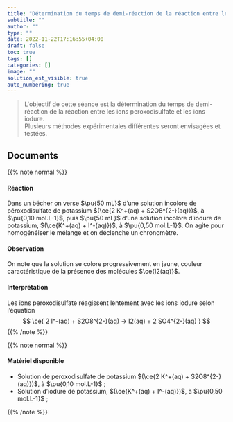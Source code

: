 ```yaml
---
title: "Détermination du temps de demi-réaction de la réaction entre les ions peroxodisulfate et les ions iodure"
subtitle: ""
author: ""
type: ""
date: 2022-11-22T17:16:55+04:00
draft: false
toc: true
tags: []
categories: []
image: ""
solution_est_visible: true
auto_numbering: true
---
```


> L'objectif de cette séance est la détermination du temps de demi-réaction de la réaction entre les ions peroxodisulfate et les ions iodure.  
Plusieurs méthodes expérimentales différentes seront envisagées et testées.

## Documents

{{% note normal %}}

#### Réaction

Dans un bécher on verse $\pu{50 mL}$ d’une solution incolore de péroxodisulfate de potassium $(\ce{2 K^+(aq) + S2O8^{2-}(aq)})$, à $\pu{0,10 mol.L-1}$, puis $\pu{50 mL}$ d’une solution incolore d’iodure de potassium, $(\ce{K^+(aq) + I^-(aq)})$, à $\pu{0,50 mol.L-1}$. On agite pour homogénéiser le mélange et on déclenche un chronomètre.

#### Observation

On note que la solution se colore progressivement en jaune, couleur caractéristique de la présence des molécules $\ce{I2(aq)}$.

#### Interprétation

Les ions peroxodisulfate réagissent lentement avec les ions iodure selon l’équation
$$
\ce{ 2 I^-(aq) + S2O8^{2-}(aq) -> I2(aq) + 2 SO4^{2-}(aq)  }
$$
{{% /note %}}

{{% note normal %}}

#### Matériel disponible

- Solution de peroxodisulfate de potassium $(\ce{2 K^+(aq) + S2O8^{2-}(aq)})$, à $\pu{0,10 mol.L-1}$ ;
- Solution d’iodure de potassium, $(\ce{K^+(aq) + I^-(aq)})$, à $\pu{0,50 mol.L-1}$ ;

{{% /note %}}
